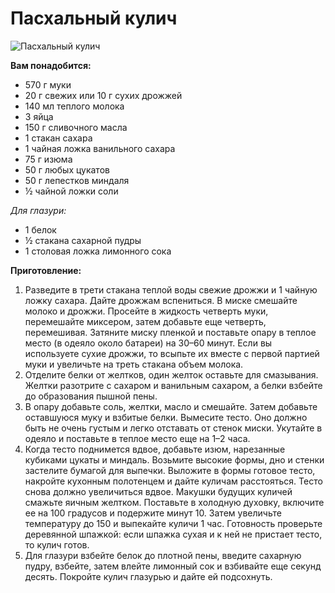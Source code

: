 # Пасхальный кулич

![Пасхальный кулич](/images/Kulinar/Bread/kulich.jpg 'Пасхальный кулич')

**Вам понадобится:**

- 570 г муки
- 20 г свежих или 10 г сухих дрожжей
- 140 мл теплого молока
- 3 яйца
- 150 г сливочного масла
- 1 стакан сахара
- 1 чайная ложка ванильного сахара
- 75 г изюма
- 50 г любых цукатов
- 50 г лепестков миндаля
- ½ чайной ложки соли

*Для глазури:*

- 1 белок
- ½ стакана сахарной пудры
- 1 столовая ложка лимонного сока

**Приготовление:**

1. Разведите в трети стакана теплой воды свежие дрожжи и 1 чайную ложку сахара. Дайте дрожжам вспениться. В миске смешайте молоко и дрожжи. Просейте в жидкость четверть муки, перемешайте миксером, затем добавьте еще четверть, перемешивая. Затяните миску пленкой и поставьте опару в теплое место (в одеяло около батареи) на 30–60 минут. Если вы используете сухие дрожжи, то всыпьте их вместе с первой партией муки и увеличьте на треть стакана объем молока.
2. Отделите белки от желтков, один желток оставьте для смазывания. Желтки разотрите с сахаром и ванильным сахаром, а белки взбейте до образования пышной пены.
3. В опару добавьте соль, желтки, масло и смешайте. Затем добавьте оставшуюся муку и взбитые белки. Вымесите тесто. Оно должно быть не очень густым и легко отставать от стенок миски. Укутайте в одеяло и поставьте в теплое место еще на 1–2 часа.
4. Когда тесто поднимется вдвое, добавьте изюм, нарезанные кубиками цукаты и миндаль. Возьмите высокие формы, дно и стенки застелите бумагой для выпечки. Выложите в формы готовое тесто, накройте кухонным полотенцем и дайте куличам расстояться. Тесто снова должно увеличиться вдвое. Макушки будущих куличей смажьте яичным желтком. Поставьте в холодную духовку, включите ее на 100 градусов и подержите минут 10. Затем увеличьте температуру до 150 и выпекайте куличи 1 час. Готовность проверьте деревянной шпажкой: если шпажка сухая и к ней не пристает тесто, то кулич готов.
5. Для глазури взбейте белок до плотной пены, введите сахарную пудру, взбейте, затем влейте лимонный сок и взбивайте еще секунд десять. Покройте кулич глазурью и дайте ей подсохнуть.
